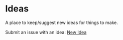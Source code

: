 # Ideas
A place to keep/suggest new ideas for things to make.

Submit an issue with an idea: [New Idea](https://github.com/anickle060193/ideas/issues/new)
